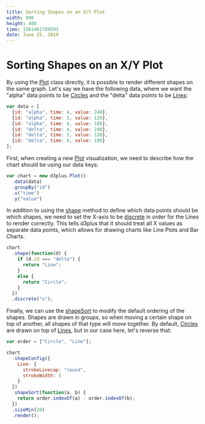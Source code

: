 ```yaml
---
title: Sorting Shapes on an X/Y Plot
width: 990
height: 400
time: 1561481789593
date: June 25, 2019
---
```


# Sorting Shapes on an X/Y Plot

By using the [Plot](https://github.com/d3plus/d3plus-plot#Plot) class directly, it is possible to render different shapes on the same graph. Let's say we have the following data, where we want the "alpha" data points to be [Circles](https://github.com/d3plus/d3plus-shape#Circle) and the "delta" data points to be [Lines](https://github.com/d3plus/d3plus-shape#Line):

```js
var data = [
  {id: "alpha", time: 4, value: 240},
  {id: "alpha", time: 5, value: 120},
  {id: "alpha", time: 6, value: 180},
  {id: "delta", time: 4, value: 240},
  {id: "delta", time: 5, value: 120},
  {id: "delta", time: 6, value: 180}
];
```

First, when creating a new [Plot](https://github.com/d3plus/d3plus-plot#Plot) visualization, we need to describe how the chart should be using our data keys:

```js
var chart = new d3plus.Plot()
  .data(data)
  .groupBy("id")
  .x("time")
  .y("value")
```

In addition to using the [shape](https://github.com/d3plus/d3plus-plot#Plot.shape) method to define which data points should be which shapes, we need to set the X-axis to be [discrete](https://github.com/d3plus/d3plus-plot#Plot.discrete) in order for the Lines to render correctly. This tells d3plus that it should treat all X values as separate data points, which allows for drawing charts like Line Plots and Bar Charts.

```js
chart
  .shape(function(d) {
    if (d.id === "delta") {
      return "Line";
    }
    else {
      return "Circle";
    }
  })
  .discrete("x");
```

Finally, we can use the [shapeSort](https://github.com/d3plus/d3plus-plot#Plot.shapeSort) to modify the default ordering of the shapes. Shapes are drawn in groups, so when moving a certain shape on top of another, all shapes of that type will move together. By default, [Circles](https://github.com/d3plus/d3plus-shape#Circle) are drawn on top of [Lines](https://github.com/d3plus/d3plus-shape#Line), but in our case here, let's reverse that:

```js
var order = ["Circle", "Line"];

chart
  .shapeConfig({
    Line: {
      strokeLinecap: "round",
      strokeWidth: 5
    }
  })
  .shapeSort(function(a, b) {
    return order.indexOf(a) - order.indexOf(b);
  })
  .sizeMin(20)
  .render();
```
